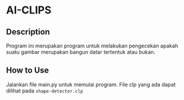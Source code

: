 # AI-CLIPS

## Description

Program ini merupakan program untuk melakukan pengecekan apakah suatu gambar merupakan bangun datar tertentuk atau bukan.

## How to Use

Jalankan file main.py untuk memulai program. File clp yang ada dapat dilihat pada ```shape-detector.clp```